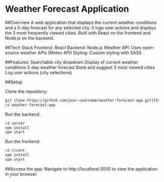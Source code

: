 # Weather Forecast Application

##Overview
A web application that displays the current weather conditions and a 5-day forecast for any selected city. It logs user actions and displays the 3 most frequently viewed cities. Built with React on the frontend and Node.js on the backend.

##Tech Stack
Frontend: React
Backend: Node.js
Weather API: Uses open-source weather APIs (Meteo API)
Styling: Custom styling with SASS

##Features:
Searchable city dropdown
Display of current weather conditions
5-day weather forecast
Store and suggest 3 most viewed cities
Log user actions (city selections)

##Setup

Clone the repository:
```bash
git clone https://github.com/your-username/weather-forecast-app.git](https://github.com/danieliuspdb/Weather-App
cd weather-forecast-app
```
Run the backend:
```bash
cd server
npm install
npm start
```
Run the frontend:
```bash
cd client
npm install
npm start
```
##Access the app: 
Navigate to http://localhost:3000 to view the application in your browser.
